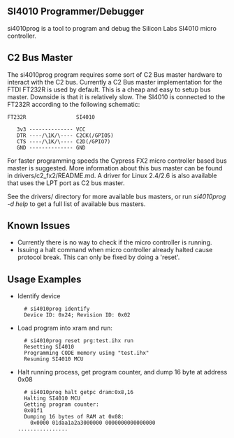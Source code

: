 SI4010 Programmer/Debugger
--------------------------
si4010prog is a tool to program and debug the Silicon Labs SI4010 micro
controller.

C2 Bus Master
-------------
The si4010prog program requires some sort of C2 Bus master hardware to interact
with the C2 bus. Currently a C2 Bus master implementation for the FTDI FT232R is
used by default. This is a cheap and easy to setup bus master. Downside is that
it is relatively slow. The SI4010 is connected to the FT232R according to the
following schematic:

    FT232R                SI4010

       3v3 -------------- VCC
       DTR ----/\1K/\---- C2CK(/GPIO5)
       CTS ----/\1K/\---- C2D(/GPIO7)
       GND -------------- GND

For faster programming speeds the Cypress FX2 micro controller based bus master
is suggested. More information about this bus master can be found in
drivers/c2_fx2/README.md. A driver for Linux 2.4/2.6 is also available that
uses the LPT port as C2 bus master.

See the drivers/ directory for more available bus masters, or run _si4010prog -d
help_ to get a full list of available bus masters.

Known Issues
------------
- Currently there is no way to check if the micro controller is running. 
- Issuing a halt command when micro controller already halted cause protocol
  break. This can only be fixed by doing a 'reset'.

Usage Examples
--------------
- Identify device

        # si4010prog identify
        Device ID: 0x24; Revision ID: 0x02

- Load program into xram and run:

        # si4010prog reset prg:test.ihx run
        Resetting SI4010
        Programming CODE memory using "test.ihx"
        Resuming SI4010 MCU

- Halt running process, get program counter, and dump 16 byte at address 0x08

        # si4010prog halt getpc dram:0x8,16
        Halting SI4010 MCU
        Getting program counter:
        0x01f1
        Dumping 16 bytes of RAM at 0x08:
          0x0000 01daa1a2a3000000 0000000000000000                                      ................

